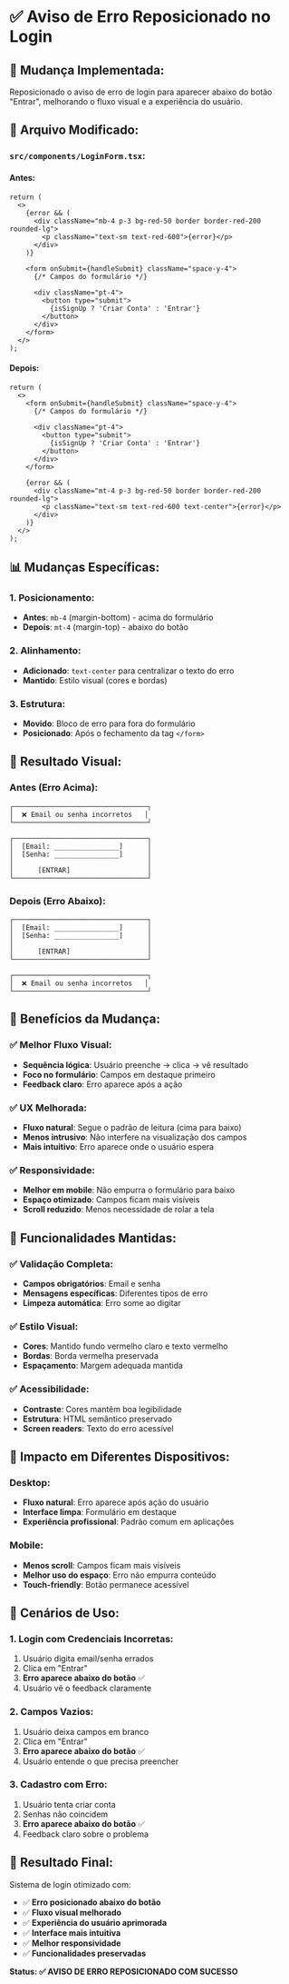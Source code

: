 # ✅ Aviso de Erro Reposicionado no Login

## 🎯 **Mudança Implementada:**

Reposicionado o aviso de erro de login para aparecer abaixo do botão "Entrar", melhorando o fluxo visual e a experiência do usuário.

## 🔧 **Arquivo Modificado:**

### **`src/components/LoginForm.tsx`:**

#### **Antes:**
```tsx
return (
  <>
    {error && (
      <div className="mb-4 p-3 bg-red-50 border border-red-200 rounded-lg">
        <p className="text-sm text-red-600">{error}</p>
      </div>
    )}

    <form onSubmit={handleSubmit} className="space-y-4">
      {/* Campos do formulário */}
      
      <div className="pt-4">
        <button type="submit">
          {isSignUp ? 'Criar Conta' : 'Entrar'}
        </button>
      </div>
    </form>
  </>
);
```

#### **Depois:**
```tsx
return (
  <>
    <form onSubmit={handleSubmit} className="space-y-4">
      {/* Campos do formulário */}
      
      <div className="pt-4">
        <button type="submit">
          {isSignUp ? 'Criar Conta' : 'Entrar'}
        </button>
      </div>
    </form>

    {error && (
      <div className="mt-4 p-3 bg-red-50 border border-red-200 rounded-lg">
        <p className="text-sm text-red-600 text-center">{error}</p>
      </div>
    )}
  </>
);
```

## 📊 **Mudanças Específicas:**

### **1. Posicionamento:**
- **Antes**: `mb-4` (margin-bottom) - acima do formulário
- **Depois**: `mt-4` (margin-top) - abaixo do botão

### **2. Alinhamento:**
- **Adicionado**: `text-center` para centralizar o texto do erro
- **Mantido**: Estilo visual (cores e bordas)

### **3. Estrutura:**
- **Movido**: Bloco de erro para fora do formulário
- **Posicionado**: Após o fechamento da tag `</form>`

## 🎨 **Resultado Visual:**

### **Antes (Erro Acima):**
```
┌─────────────────────────────────┐
│  ❌ Email ou senha incorretos   │
└─────────────────────────────────┘

┌─────────────────────────────────┐
│  [Email: ________________]      │
│  [Senha: ________________]      │
│                                 │
│      [ENTRAR]                   │
└─────────────────────────────────┘
```

### **Depois (Erro Abaixo):**
```
┌─────────────────────────────────┐
│  [Email: ________________]      │
│  [Senha: ________________]      │
│                                 │
│      [ENTRAR]                   │
└─────────────────────────────────┘

┌─────────────────────────────────┐
│  ❌ Email ou senha incorretos   │
└─────────────────────────────────┘
```

## 🎯 **Benefícios da Mudança:**

### **✅ Melhor Fluxo Visual:**
- **Sequência lógica**: Usuário preenche → clica → vê resultado
- **Foco no formulário**: Campos em destaque primeiro
- **Feedback claro**: Erro aparece após a ação

### **✅ UX Melhorada:**
- **Fluxo natural**: Segue o padrão de leitura (cima para baixo)
- **Menos intrusivo**: Não interfere na visualização dos campos
- **Mais intuitivo**: Erro aparece onde o usuário espera

### **✅ Responsividade:**
- **Melhor em mobile**: Não empurra o formulário para baixo
- **Espaço otimizado**: Campos ficam mais visíveis
- **Scroll reduzido**: Menos necessidade de rolar a tela

## 🔧 **Funcionalidades Mantidas:**

### **✅ Validação Completa:**
- **Campos obrigatórios**: Email e senha
- **Mensagens específicas**: Diferentes tipos de erro
- **Limpeza automática**: Erro some ao digitar

### **✅ Estilo Visual:**
- **Cores**: Mantido fundo vermelho claro e texto vermelho
- **Bordas**: Borda vermelha preservada
- **Espaçamento**: Margem adequada mantida

### **✅ Acessibilidade:**
- **Contraste**: Cores mantêm boa legibilidade
- **Estrutura**: HTML semântico preservado
- **Screen readers**: Texto do erro acessível

## 📱 **Impacto em Diferentes Dispositivos:**

### **Desktop:**
- **Fluxo natural**: Erro aparece após ação do usuário
- **Interface limpa**: Formulário em destaque
- **Experiência profissional**: Padrão comum em aplicações

### **Mobile:**
- **Menos scroll**: Campos ficam mais visíveis
- **Melhor uso do espaço**: Erro não empurra conteúdo
- **Touch-friendly**: Botão permanece acessível

## 🎯 **Cenários de Uso:**

### **1. Login com Credenciais Incorretas:**
1. Usuário digita email/senha errados
2. Clica em "Entrar"
3. **Erro aparece abaixo do botão** ✅
4. Usuário vê o feedback claramente

### **2. Campos Vazios:**
1. Usuário deixa campos em branco
2. Clica em "Entrar"
3. **Erro aparece abaixo do botão** ✅
4. Usuário entende o que precisa preencher

### **3. Cadastro com Erro:**
1. Usuário tenta criar conta
2. Senhas não coincidem
3. **Erro aparece abaixo do botão** ✅
4. Feedback claro sobre o problema

## 🎉 **Resultado Final:**

Sistema de login otimizado com:

- ✅ **Erro posicionado abaixo do botão**
- ✅ **Fluxo visual melhorado**
- ✅ **Experiência do usuário aprimorada**
- ✅ **Interface mais intuitiva**
- ✅ **Melhor responsividade**
- ✅ **Funcionalidades preservadas**

**Status: ✅ AVISO DE ERRO REPOSICIONADO COM SUCESSO**
